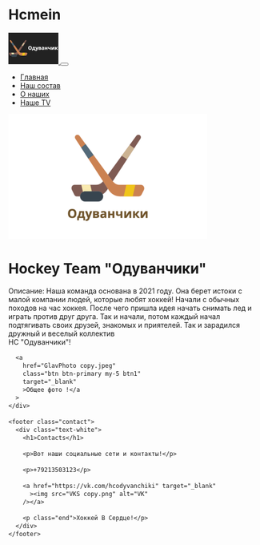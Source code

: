 # Hcmein

<!DOCTYPE html>
<html lang="en">
  <head>
    <meta charset="UTF-8" />
    <meta http-equiv="X-UA-Compatible" content="IE=edge" />
    <meta name="viewport" content="width=device-width, initial-scale=1.0" />
    <title>Your Site</title>
    <link
      rel="stylesheet"
      href="https://cdn.jsdelivr.net/npm/bootstrap@5.2.2/dist/css/bootstrap.min.css"
    />
    <script src="https://cdn.jsdelivr.net/npm/bootstrap@5.2.2/dist/js/bootstrap.bundle.min.js"></script>
    <link rel="stylesheet" href="Styles1 copy.css" />
  </head>
  <body>
    <nav class="navbar navbar-dark navbar-expand-lg bg-dark">
      <div class="container">
        <a class="navbar-brand p-0" href="index copy 3.html">
          <img src="Logo copy.png" alt="Logo" width="100px" />
        </a>
        <button
          class="navbar-toggler"
          type="button"
          data-bs-toggle="collapse"
          data-bs-target="#navbarSupportedContent"
          aria-controls="navbarSupportedContent"
          aria-expanded="false"
          aria-label="Toggle navigation"
        >
          <span class="navbar-toggler-icon"></span>
        </button>
        <div class="collapse navbar-collapse" id="navbarSupportedContent">
          <ul class="navbar-nav me-auto mb-2 mb-lg-0">
            <li class="nav-item">
              <a
                class="nav-link active"
                aria-current="page"
                href="index copy 3.html"
                >Главная</a
              >
            </li>
            <li class="nav-item">
              <a class="nav-link" href="index copy 2.html">Наш состав</a>
            </li>
            <li class="nav-item">
              <a class="nav-link" href="About copy.html">О наших</a>
            </li>
            <li class="nav-item">
              <a class="nav-link" href="index3 copy.html">Наше TV</a>
            </li>
          </ul>
        </div>
      </div>
    </nav>
    <div class="container">
      <div class="row">
        <div class="col-lg-6 col-md-8 mx-auto">
          <img src="Logo2 copy.png" alt="Logo2" />
          <h1 class="h1">Hockey Team "Одуванчики"</h1>
          <p class="general">
            Описание: Наша команда основана в 2021 году. Она берет истоки с
            малой компании людей, которые любят хоккей! Начали с обычных походов
            на час хоккея. После чего пришла идея начать снимать лед и играть
            против друг друга. Так и начали, потом каждый начал подтягивать
            своих друзей, знакомых и приятелей. Так и зарадился дружный и
            веселый коллектив <br />
            HC "Одуванчики"!
          </p>
        </div>
      </div>

      <a
        href="GlavPhoto copy.jpeg"
        class="btn btn-primary my-5 btn1"
        target="_blank"
        >Общее фото !</a
      >
    </div>

    <footer class="contact">
      <div class="text-white">
        <h1>Contacts</h1>

        <p>Вот наши социальные сети и контакты!</p>

        <p>+79213503123</p>

        <a href="https://vk.com/hcodyvanchiki" target="_blank"
          ><img src="VKS copy.png" alt="VK"
        /></a>

        <p class="end">Хоккей В Сердце!</p>
      </div>
    </footer>
  </body>
</html>
